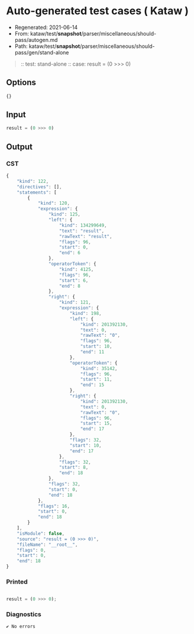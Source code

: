 # Auto-generated test cases ( Kataw )
- Regenerated: 2021-06-14
- From: kataw/test/__snapshot__/parser/miscellaneous/should-pass/autogen.md
- Path: kataw/test/__snapshot__/parser/miscellaneous/should-pass/gen/stand-alone
> :: test: stand-alone
> :: case: result = (0 >>> 0)
## Options

`````js
{}
`````
## Input

`````js
result = (0 >>> 0)
`````
## Output

### CST

```javascript
{
    "kind": 122,
    "directives": [],
    "statements": [
        {
            "kind": 120,
            "expression": {
                "kind": 125,
                "left": {
                    "kind": 134299649,
                    "text": "result",
                    "rawText": "result",
                    "flags": 96,
                    "start": 0,
                    "end": 6
                },
                "operatorToken": {
                    "kind": 4125,
                    "flags": 96,
                    "start": 6,
                    "end": 8
                },
                "right": {
                    "kind": 121,
                    "expression": {
                        "kind": 198,
                        "left": {
                            "kind": 201392130,
                            "text": 0,
                            "rawText": "0",
                            "flags": 96,
                            "start": 10,
                            "end": 11
                        },
                        "operatorToken": {
                            "kind": 35142,
                            "flags": 96,
                            "start": 11,
                            "end": 15
                        },
                        "right": {
                            "kind": 201392130,
                            "text": 0,
                            "rawText": "0",
                            "flags": 96,
                            "start": 15,
                            "end": 17
                        },
                        "flags": 32,
                        "start": 10,
                        "end": 17
                    },
                    "flags": 32,
                    "start": 8,
                    "end": 18
                },
                "flags": 32,
                "start": 0,
                "end": 18
            },
            "flags": 16,
            "start": 0,
            "end": 18
        }
    ],
    "isModule": false,
    "source": "result = (0 >>> 0)",
    "fileName": "__root__",
    "flags": 0,
    "start": 0,
    "end": 18
}
```

### Printed

```javascript

result = (0 >>> 0);
```

### Diagnostics

```javascript
✔ No errors
```

